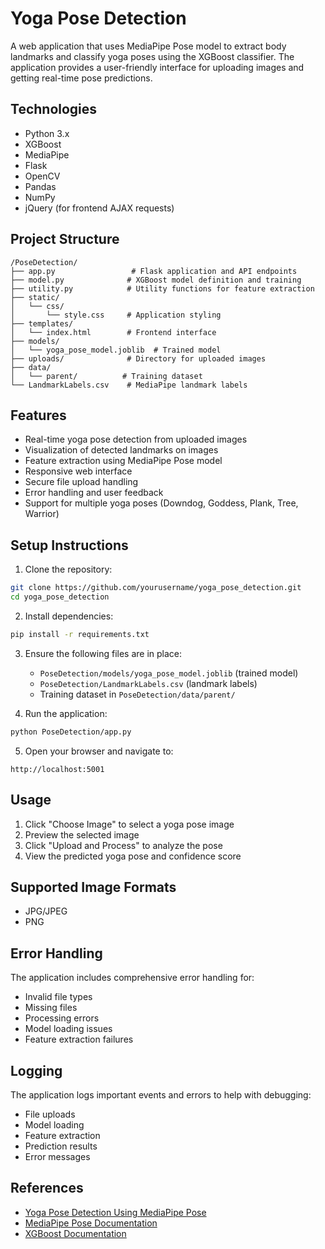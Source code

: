 # Yoga Pose Detection

A web application that uses MediaPipe Pose model to extract body landmarks and classify yoga poses using the XGBoost classifier. The application provides a user-friendly interface for uploading images and getting real-time pose predictions.

## Technologies
- Python 3.x
- XGBoost
- MediaPipe
- Flask
- OpenCV
- Pandas
- NumPy
- jQuery (for frontend AJAX requests)

## Project Structure
```
/PoseDetection/
├── app.py                 # Flask application and API endpoints
├── model.py              # XGBoost model definition and training
├── utility.py            # Utility functions for feature extraction
├── static/
│   └── css/
│       └── style.css     # Application styling
├── templates/
│   └── index.html        # Frontend interface
├── models/
│   └── yoga_pose_model.joblib  # Trained model
├── uploads/              # Directory for uploaded images
├── data/
│   └── parent/          # Training dataset
└── LandmarkLabels.csv    # MediaPipe landmark labels
```

## Features
- Real-time yoga pose detection from uploaded images
- Visualization of detected landmarks on images
- Feature extraction using MediaPipe Pose model
- Responsive web interface
- Secure file upload handling
- Error handling and user feedback
- Support for multiple yoga poses (Downdog, Goddess, Plank, Tree, Warrior)

## Setup Instructions

1. Clone the repository:
```bash
git clone https://github.com/yourusername/yoga_pose_detection.git
cd yoga_pose_detection
```

2. Install dependencies:
```bash
pip install -r requirements.txt
```

3. Ensure the following files are in place:
   - `PoseDetection/models/yoga_pose_model.joblib` (trained model)
   - `PoseDetection/LandmarkLabels.csv` (landmark labels)
   - Training dataset in `PoseDetection/data/parent/`

4. Run the application:
```bash
python PoseDetection/app.py
```

5. Open your browser and navigate to:
```
http://localhost:5001
```

## Usage
1. Click "Choose Image" to select a yoga pose image
2. Preview the selected image
3. Click "Upload and Process" to analyze the pose
4. View the predicted yoga pose and confidence score

## Supported Image Formats
- JPG/JPEG
- PNG

## Error Handling
The application includes comprehensive error handling for:
- Invalid file types
- Missing files
- Processing errors
- Model loading issues
- Feature extraction failures

## Logging
The application logs important events and errors to help with debugging:
- File uploads
- Model loading
- Feature extraction
- Prediction results
- Error messages

## References
- [Yoga Pose Detection Using MediaPipe Pose](https://www.educative.io/projects/yoga-pose-detection-using-mediapipe-pose)
- [MediaPipe Pose Documentation](https://developers.google.com/mediapipe/solutions/vision/pose_landmarker)
- [XGBoost Documentation](https://xgboost.readthedocs.io/)